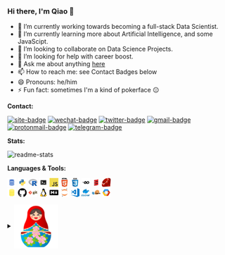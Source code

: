 ### Hi there, I'm Qiao 👋

<!--
**qiaohuang/qiaohuang** is a ✨ _special_ ✨ repository because its `README.md` (this file) appears on your GitHub profile.

Here are some ideas to get you started:
-->

- 🔭 I’m currently working towards becoming a full-stack Data Scientist.
- 🌱 I’m currently learning more about Artificial Intelligence, and some JavaScipt.
- 👯 I’m looking to collaborate on Data Science Projects.
- 🤔 I’m looking for help with career boost.
- 💬 Ask me about anything [here](https://github.com/qiaohuang/qiaohuang/issues)
- 📫 How to reach me: see Contact Badges below
- 😄 Pronouns: he/him
- ⚡ Fun fact: sometimes I'm a kind of pokerface :neutral_face:

**Contact:**

[![site-badge](https://img.shields.io/badge/uniQiao.com-00AEF0?style=flat-square&logo=cliqz&logoColor=white)](https://www.uniqiao.com)
[![wechat-badge](https://img.shields.io/badge/uniQiao-07C160?style=flat-square&logo=wechat&logoColor=white)](/wechat-qrcode.png)
[![twitter-badge](https://img.shields.io/badge/qiaohuang__-1DA1F2?style=flat-square&logo=twitter&logoColor=white)](https://twitter.com/qiaohuang_)
[![gmail-badge](https://img.shields.io/badge/qiaohuang.ds@gmail.com-EA4335?style=flat-square&logo=gmail&logoColor=white)](mailto:qiaohuang.ds@gmail.com)
[![protonmail-badge](https://img.shields.io/badge/qiaohuang@protonmail.com-8B89CC?style=flat-square&logo=protonmail&logoColor=white)](mailto:qiaohuang@protonmail.com)
[![telegram-badge](https://img.shields.io/badge/qiaohuang-26A5E4?style=flat-square&logo=telegram&logoColor=white)](https://t.me/qiaohuang)

**Stats:**

![readme-stats](https://github-readme-stats.vercel.app/api?username=qiaohuang&bg_color=0,12c2e9,c471ed,f64f59&title_color=fff&text_color=fff&hide=stars,contribs)

**Languages & Tools:**

<code><img height="20" src="https://raw.githubusercontent.com/github/explore/80688e429a7d4ef2fca1e82350fe8e3517d3494d/topics/sql/sql.png"></code>
<code><img height="20" src="https://raw.githubusercontent.com/github/explore/80688e429a7d4ef2fca1e82350fe8e3517d3494d/topics/python/python.png"></code>
<code><img height="20" src="https://raw.githubusercontent.com/github/explore/80688e429a7d4ef2fca1e82350fe8e3517d3494d/topics/r/r.png"></code>
<code><img height="20" src="https://raw.githubusercontent.com/github/explore/aca0b3b69ca680013b925338b0cc428190aa42dc/topics/cli/cli.png"></code>
<code><img height="20" src="https://raw.githubusercontent.com/github/explore/80688e429a7d4ef2fca1e82350fe8e3517d3494d/topics/javascript/javascript.png"></code>
<code><img height="20" src="https://raw.githubusercontent.com/github/explore/80688e429a7d4ef2fca1e82350fe8e3517d3494d/topics/html/html.png"></code>
<code><img height="20" src="https://raw.githubusercontent.com/github/explore/80688e429a7d4ef2fca1e82350fe8e3517d3494d/topics/css/css.png"></code>
<code><img height="20" src="https://raw.githubusercontent.com/github/explore/80688e429a7d4ef2fca1e82350fe8e3517d3494d/topics/go/go.png"></code>
<code><img height="20" src="https://raw.githubusercontent.com/github/explore/80688e429a7d4ef2fca1e82350fe8e3517d3494d/topics/scala/scala.png"></code>
<code><img height="20" src="https://raw.githubusercontent.com/github/explore/80688e429a7d4ef2fca1e82350fe8e3517d3494d/topics/ruby/ruby.png"></code>\
<code><img height="20" src="https://raw.githubusercontent.com/github/explore/285d19f261b6d469fd8a309dddb234371d7be462/topics/database/database.png"></code>
<code><img height="20" src="https://raw.githubusercontent.com/github/explore/78df643247d429f6cc873026c0622819ad797942/topics/github/github.png"></code>
<code><img height="20" src="https://raw.githubusercontent.com/github/explore/80688e429a7d4ef2fca1e82350fe8e3517d3494d/topics/git/git.png"></code>
<code><img height="20" src="https://raw.githubusercontent.com/github/explore/80688e429a7d4ef2fca1e82350fe8e3517d3494d/topics/linux/linux.png"></code>
<code><img height="20" src="https://raw.githubusercontent.com/github/explore/80688e429a7d4ef2fca1e82350fe8e3517d3494d/topics/markdown/markdown.png"></code>
<code><img height="20" src="https://raw.githubusercontent.com/github/explore/80688e429a7d4ef2fca1e82350fe8e3517d3494d/topics/jupyter-notebook/jupyter-notebook.png"></code>
<code><img height="20" src="https://raw.githubusercontent.com/github/explore/80688e429a7d4ef2fca1e82350fe8e3517d3494d/topics/visual-studio-code/visual-studio-code.png"></code>
<code><img height="20" src="https://raw.githubusercontent.com/github/explore/80688e429a7d4ef2fca1e82350fe8e3517d3494d/topics/docker/docker.png"></code>
<code><img height="20" src="https://raw.githubusercontent.com/github/explore/80688e429a7d4ef2fca1e82350fe8e3517d3494d/topics/scikit-learn/scikit-learn.png"></code>
<code><img height="20" src="https://raw.githubusercontent.com/github/explore/62b74b4ac11782e90fa7c275d62ad1a2855d403d/topics/google-cloud/google-cloud.png"></code>

<details>
  <summary><a href="#"><img valign="middle" width="100" src="https://raw.githubusercontent.com/qiaohuang/qiaohuang/main/matryoshka.png"/></a></summary>
  <details>
    <summary><a href="#"><img valign="middle" width="90" src="https://raw.githubusercontent.com/qiaohuang/qiaohuang/main/matryoshka.png"/></a></summary>
    <details>
      <summary><a href="#"><img valign="middle" width="80" src="https://raw.githubusercontent.com/qiaohuang/qiaohuang/main/matryoshka.png"/></a></summary>
      <details>
        <summary><a href="#"><img valign="middle" width="70" src="https://raw.githubusercontent.com/qiaohuang/qiaohuang/main/matryoshka.png"/></a></summary>
        <details>
          <summary><a href="#"><img valign="middle" width="60" src="https://raw.githubusercontent.com/qiaohuang/qiaohuang/main/matryoshka.png"/></a></summary>
          <details>
            <summary><a href="#"><img valign="middle" width="50" src="https://raw.githubusercontent.com/qiaohuang/qiaohuang/main/matryoshka.png"/></a></summary>
            <details>
              <summary><a href="#"><img valign="middle" width="40" src="https://raw.githubusercontent.com/qiaohuang/qiaohuang/main/matryoshka.png"/></a></summary>
              <details>
                <summary><a href="#"><img valign="middle" width="30" src="https://raw.githubusercontent.com/qiaohuang/qiaohuang/main/matryoshka.png"/></a></summary>
                :octocat::rainbow_flag:
              </details>
            </details>
          </details>
        </details>
      </details>
    </details>
  </details>
</details>
